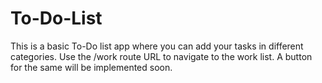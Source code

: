 # To-Do-List
This is a basic To-Do list app where you can add your tasks in different categories.
Use the /work route URL to navigate to the work list. A button for the same will be implemented soon.
